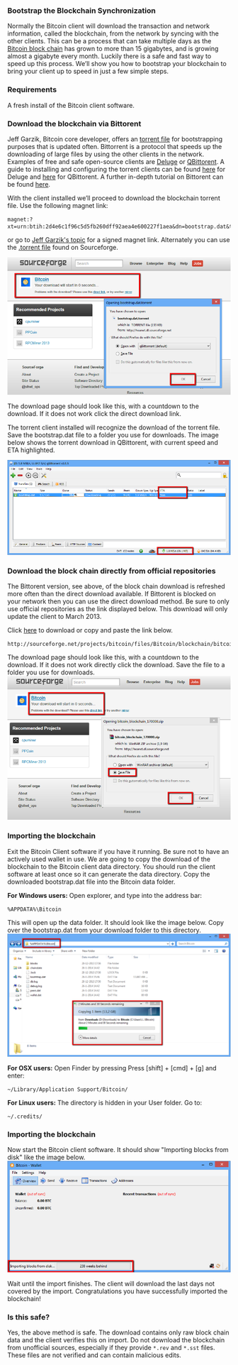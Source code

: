 ### Bootstrap the Blockchain Synchronization

Normally the Bitcoin client will download the transaction and network information, called the blockchain, from the network by syncing with the other clients. This can be a process that can take multiple days as the [Bitcoin block chain](https://blockchain.info/charts/blocks-size) has grown to more than 15 gigabytes, and is growing almost a gigabyte every month. Luckily there is a safe and fast way to speed up this process. We’ll show you how to bootstrap your blockchain to bring your client up to speed in just a few simple steps.

### Requirements

A fresh install of the Bitcoin client software.

### Download the blockchain via Bittorent

Jeff Garzik, Bitcoin core developer, offers an [torrent file](https://bitcointalk.org/index.php?topic=145386.0) for bootstrapping purposes that is updated often. Bittorrent is a protocol that speeds up the downloading of large files by using the other clients in the network. Examples of free and safe open-source clients are [Deluge](http://deluge-torrent.org/) or [QBittorent](http://www.qbittorrent.org/). A guide to installing and configuring the torrent clients can be found [here](http://dev.deluge-torrent.org/wiki/UserGuide) for Deluge and [here](http://qbforums.shiki.hu/) for QBittorent. A further in-depth tutorial on Bittorent can be found [here](http://www.howtogeek.com/howto/31846/bittorrent-for-beginners-how-get-started-downloading-torrents/).

With the client installed we’ll proceed to download the blockchain torrent file. Use the following magnet link:

	magnet:?xt=urn:btih:2d4e6c1f96c5d5fb260dff92aea4e600227f1aea&dn=bootstrap.dat&tr=udp://tracker.openbittorrent.com:80&tr=udp://tracker.publicbt.com:80&tr=udp://tracker.ccc.de:80&tr=udp://tracker.istole.it:80
	
 or go to [Jeff Garzik's topic](https://bitcointalk.org/index.php?topic=145386.0) for a signed magnet link. Alternately you can use the [.torrent file](http://sourceforge.net/projects/bitcoin/files/Bitcoin/blockchain/bootstrap.dat.torrent/download) found on Sourceforge.
     
![Fig1](img/bootstrap1.png)

The download page should look like this, with a countdown to the download. If it does not work click the direct download link.

The torrent client installed will recognize the download of the torrent file. Save the bootstrap.dat file to a folder you use for downloads. The image below shows the torrent download in QBittorent, with current speed and ETA highlighted.

![Fig2](img/bootstrap2.png)

### Download the block chain directly from official repositories
The Bittorent version, see above, of the block chain download is refreshed more often than the direct download available. If Bittorent is blocked on your network then you can use the direct download method. Be sure to only use official repositories as the link displayed below. This download will only update the client to March 2013.

Click [here](http://sourceforge.net/projects/bitcoin/files/Bitcoin/blockchain/bitcoin_blockchain_170000.zip/download) to download or copy and paste the link below.

	http://sourceforge.net/projects/bitcoin/files/Bitcoin/blockchain/bitcoin_blockchain_170000.zip/download
    
The download page should look like this, with a countdown to the download. If it does not work directly click the download. Save the file to a folder you use for downloads.
![Fig3](img/bootstrap3.png)

### Importing the blockchain
Exit the Bitcoin Client software if you have it running. Be sure not to have an actively used wallet in use. We are going to copy the download of the blockchain to the Bitcoin client data directory. You should run the client software at least once so it can generate the data directory. Copy the downloaded bootstrap.dat file into the Bitcoin data folder.

**For Windows users:**
Open explorer, and type into the address bar:

	%APPDATA%\Bitcoin
    
This will open up the data folder. It should look like the image below. Copy over the bootstrap.dat from your download folder to this directory.
![Fig4](img/bootstrap4.png)

**For OSX users:**
Open Finder by pressing Press [shift] + [cmd] + [g] and enter:

	~/Library/Application Support/Bitcoin/
    
**For Linux users:**
The directory is hidden in your User folder. Go to:

	~/.credits/
    
### Importing the blockchain
Now start the Bitcoin client software. It should show "Importing blocks from disk" like the image below. 
![Fig5](img/bootstrap5.png)

Wait until the import finishes. The client will download the last days not covered by the import. Congratulations you have successfully imported the blockchain!

### Is this safe?

Yes, the above method is safe. The download contains only raw block chain data and the client verifies this on import. Do not download the blockchain from unofficial sources, especially if they provide `*.rev` and `*.sst` files. These files are not verified and can contain malicious edits.
